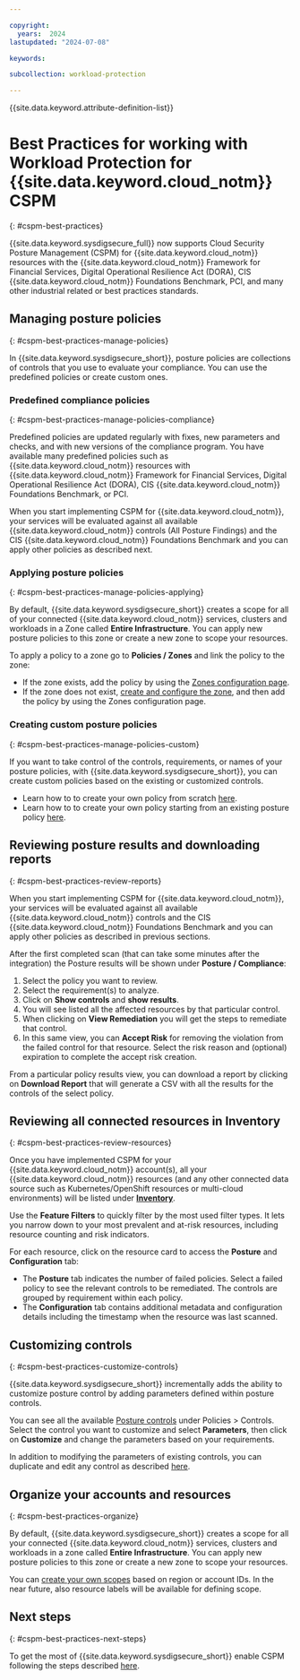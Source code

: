 ```yaml
---

copyright:
  years:  2024
lastupdated: "2024-07-08"

keywords:

subcollection: workload-protection

---
```


{{site.data.keyword.attribute-definition-list}}

# Best Practices for working with Workload Protection for {{site.data.keyword.cloud_notm}} CSPM
{: #cspm-best-practices}

{{site.data.keyword.sysdigsecure_full}} now supports Cloud Security Posture Management (CSPM) for {{site.data.keyword.cloud_notm}} resources with the {{site.data.keyword.cloud_notm}} Framework for Financial Services, Digital Operational Resilience Act (DORA), CIS {{site.data.keyword.cloud_notm}} Foundations Benchmark, PCI, and many other industrial related or best practices standards.

## Managing posture policies
{: #cspm-best-practices-manage-policies}

In {{site.data.keyword.sysdigsecure_short}}, posture policies are collections of controls that you use to evaluate your compliance. You can use the predefined policies or create custom ones. 

### Predefined compliance policies
{: #cspm-best-practices-manage-policies-compliance}

Predefined policies are updated regularly with fixes, new parameters and checks, and with new versions of the compliance program. You have available many predefined policies such as {{site.data.keyword.cloud_notm}} resources with {{site.data.keyword.cloud_notm}} Framework for Financial Services, Digital Operational Resilience Act (DORA), CIS {{site.data.keyword.cloud_notm}} Foundations Benchmark, or PCI.

When you start implementing CSPM for {{site.data.keyword.cloud_notm}}, your services will be evaluated against all available {{site.data.keyword.cloud_notm}} controls (All Posture Findings) and the CIS {{site.data.keyword.cloud_notm}} Foundations Benchmark and you can apply other policies as described next.

### Applying posture policies
{: #cspm-best-practices-manage-policies-applying}

By default, {{site.data.keyword.sysdigsecure_short}} creates a scope for all of your connected {{site.data.keyword.cloud_notm}} services, clusters and workloads in a Zone called **Entire Infrastructure**. You can apply new posture policies to this zone or create a new zone to scope your resources.

To apply a policy to a zone go to **Policies / Zones** and link the policy to the zone:
- If the zone exists, add the policy by using the [Zones configuration page](/docs/workload-protection?topic=workload-protection-zone-policy).
- If the zone does not exist, [create and configure the zone](/docs/workload-protection?topic=workload-protection-posture-zones), and then add the policy by using the Zones configuration page.

### Creating custom posture policies
{: #cspm-best-practices-manage-policies-custom}

If you want to take control of the controls, requirements, or names of your posture policies, with {{site.data.keyword.sysdigsecure_short}}, you can create custom policies based on the existing or customized controls. 

- Learn how to to create your own policy from scratch [here](/docs/workload-protection?topic=workload-protection-posture-policy-create).
- Learn how to to create your own policy starting from an existing posture policy [here](/docs/workload-protection?topic=workload-protection-posture-policy-create-template).

## Reviewing posture results and downloading reports
{: #cspm-best-practices-review-reports}

When you start implementing CSPM for {{site.data.keyword.cloud_notm}}, your services will be evaluated against all available {{site.data.keyword.cloud_notm}} controls and the CIS {{site.data.keyword.cloud_notm}} Foundations Benchmark and you can apply other policies as described in previous sections.

After the first completed scan (that can take some minutes after the integration) the Posture results will be shown under **Posture / Compliance**:

1. Select the policy you want to review.
2. Select the requirement(s) to analyze.
3. Click on **Show controls** and **show results**.
4. You will see listed all the affected resources by that particular control.
5. When clicking on **View Remediation** you will get the steps to remediate that control. 
6. In this same view, you can **Accept Risk** for removing the violation from the failed control for that resource. Select the risk reason and (optional) expiration to complete the accept risk creation.

From a particular policy results view, you can download a report by clicking on **Download Report** that will generate a CSV with all the results for the controls of the select policy.

## Reviewing all connected resources in Inventory
{: #cspm-best-practices-review-resources}

Once you have implemented CSPM for your {{site.data.keyword.cloud_notm}} account(s), all your {{site.data.keyword.cloud_notm}} resources (and any other connected data source such as Kubernetes/OpenShift resources or multi-cloud environments) will be listed under [**Inventory**](/docs/workload-protection?topic=workload-protection-inventory).

Use the **Feature Filters** to quickly filter by the most used filter types. It lets you narrow down to your most prevalent and at-risk resources, including resource counting and risk indicators.

For each resource, click on the resource card to access the **Posture** and **Configuration** tab:
- The **Posture** tab indicates the number of failed policies. Select a failed policy to see the relevant controls to be remediated. The controls are grouped by requirement within each policy.
- The **Configuration** tab contains additional metadata and configuration details including the timestamp when the resource was last scanned.

## Customizing controls
{: #cspm-best-practices-customize-controls}

{{site.data.keyword.sysdigsecure_short}} incrementally adds the ability to customize posture control by adding parameters defined within posture controls.

You can see all the available [Posture controls](/docs/workload-protection?topic=workload-protection-posture-controls) under Policies > Controls. Select the control you want to customize and select **Parameters**, then click on **Customize** and change the parameters based on your requirements.

In addition to modifying the parameters of existing controls, you can duplicate and edit any control as described [here](https://docs.sysdig.com/en/docs/sysdig-secure/policies/posture-policies/posture-controls/#custom-controls).

## Organize your accounts and resources
{: #cspm-best-practices-organize}

By default, {{site.data.keyword.sysdigsecure_short}} creates a scope for all your connected {{site.data.keyword.cloud_notm}} services, clusters and workloads in a zone called **Entire Infrastructure**. You can apply new posture policies to this zone or create a new zone to scope your resources.

You can [create your own scopes](https://cloud.ibm.com/docs/workload-protection?topic=workload-protection-posture-zones) based on region or account IDs. In the near future, also resource labels will be available for defining scope.

## Next steps
{: #cspm-best-practices-next-steps}

To get the most of {{site.data.keyword.sysdigsecure_short}} enable CSPM following the steps described [here](link-to-how-to).